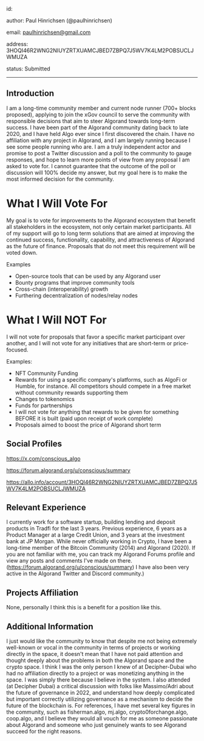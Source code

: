 
 id: 
 
 author: Paul Hinrichsen (@paulhinrichsen)
 
 email: paulhinrichsen@gmail.com
 
 address: 3HOQI46R2WNG2NIUYZRTXUAMCJBED7ZBPQ7J5WV7K4LM2POBSUCLJWMUZA
 
 status: Submitted
 
 ---
 
 ## Introduction
 
 I am a long-time community member and current node runner (700+ blocks proposed), applying to join the xGov council to serve the community with responsible decisions that aim to steer Algorand towards long-term success. I have been part of the Algorand community dating back to late 2020, and I have held Algo ever since I first discovered the chain. I have no affiliation with any project in Algorand, and I am largely running because I see some people running who are. I am a truly independent actor and promise to post a Twitter discussion and a poll to the community to gauge responses, and hope to learn more points of view from any proposal I am asked to vote for. I cannot guarantee that the outcome of the poll or discussion will 100% decide my answer, but my goal here is to make the most informed decision for the community.
 
 # What I Will Vote For
 
My goal is to vote for improvements to the Algorand ecosystem that benefit all stakeholders in the ecosystem, not only certain market participants. All of my support will go to long term solutions that are aimed at improving the continued success, functionality, capability, and attractiveness of Algorand as the future of finance. Proposals that do not meet this requirement will be voted down.
 
 Examples
 - Open-source tools that can be used by any Algorand user
 - Bounty programs that improve community tools
 - Cross-chain (interoperability) growth
 - Furthering decentralization of nodes/relay nodes

# What I Will NOT For

I will not vote for proposals that favor a specific market participant over another, and I will not vote for any initiatives that are short-term or price-focused.

Examples:
- NFT Community Funding
- Rewards for using a specific company's platforms, such as AlgoFi or Humble, for instance. All competitors should compete in a free market without community rewards supporting them
- Changes to tokenomics
- Funds for partnerships
- I will not vote for anything that rewards to be given for something BEFORE it is built (paid upon receipt of work complete)
- Proposals aimed to boost the price of Algorand short term
 
 
 ## Social Profiles
 
 https://x.com/conscious_algo
 
 https://forum.algorand.org/u/conscious/summary
 
 https://allo.info/account/3HOQI46R2WNG2NIUYZRTXUAMCJBED7ZBPQ7J5WV7K4LM2POBSUCLJWMUZA
 
 ## Relevant Experience
 
 I currently work for a software startup, building lending and deposit products in Tradfi for the last 3 years. Previous experience, 6 years as a Product Manager at a large Credit Union, and 3 years at the investment bank at JP Morgan. While never officially working in Crypto, I have been a long-time member of the Bitcoin Community (2014) and Algorand (2020). If you are not familiar with me, you can track my Algorand Forums profile and view any posts and comments I've made on there. (https://forum.algorand.org/u/conscious/summary) I have also been very active in the Algorand Twitter and Discord community.) 
 
 ## Projects Affiliation
 
 None, personally I think this is a benefit for a position like this.
 
 ## Additional Information

 I just would like the community to know that despite me not being extremely well-known or vocal in the community in terms of projects or working directly in the space, it doesn't mean that I have not paid attention and thought deeply about the problems in both the Algorand space and the crypto space. I think I was the only person I knew of at Decipher-Dubai who had no affiliation directly to a project or was monetizing anything in the space. I was simply there because I believe in the system. I also attended (at Decipher Dubai) a critical discussion with folks like Massimo/Adri about the future of governance in 2022, and understand how deeply complicated but important correctly utilizing governance as a mechanism to decide the future of the blockchain is. For references, I have met several key figures in the community, such as fisherman.algo, mj.algo, crypto0forchange.algo, coop.algo, and I believe they would all vouch for me as someone passionate about Algorand and someone who just genuinely wants to see Algorand succeed for the right reasons.
 
